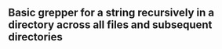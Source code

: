 ## Basic grepper for a string recursively in a directory across all files and subsequent directories
